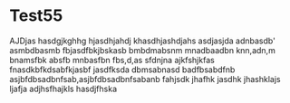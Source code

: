 # Test55
AJDjas
hasdgjkghhg
hjasdhjahdj
khasdhjashdjahs
asdjasjda
adnbasdb'
asmbdbasmb
fbjasdfbkjbskasb
bmbdmabsnm
mnadbaadbn
knn,adn,m
bnamsfbk
absfb
mnbasfbn
fbs,d,as
sfdnjna
ajkfshjkfas
fnasdkbfkdsabfkjasbf
jasdfksda
dbmsabnasd
badfbsabdfnb
asjbfdbsadbnfsab,asjbfdbsadbnfsabanb
fahjsdk
jhafhk
jasdhk
jhashklajs
ljafja
adjhsfhajkls
hasdjfhska
